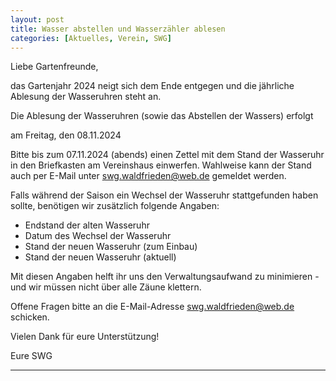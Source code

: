```yaml
---
layout: post
title: Wasser abstellen und Wasserzähler ablesen
categories: [Aktuelles, Verein, SWG]
---
```


Liebe Gartenfreunde,

das Gartenjahr 2024 neigt sich dem Ende entgegen und die jährliche Ablesung der Wasseruhren steht an.

Die Ablesung der Wasseruhren (sowie das Abstellen der Wassers) erfolgt

am Freitag, den 08.11.2024

Bitte bis zum 07.11.2024 (abends) einen Zettel mit dem Stand der Wasseruhr in den Briefkasten am Vereinshaus 
einwerfen. Wahlweise kann der Stand auch per E-Mail unter swg.waldfrieden@web.de gemeldet werden.


Falls während der Saison ein Wechsel der Wasseruhr stattgefunden haben sollte, benötigen 
wir zusätzlich folgende Angaben:
- Endstand der alten Wasseruhr
- Datum des Wechsel der Wasseruhr
- Stand der neuen Wasseruhr (zum Einbau)
- Stand der neuen Wasseruhr (aktuell)

Mit diesen Angaben helft ihr uns den Verwaltungsaufwand zu minimieren - und wir müssen nicht über alle Zäune klettern.

Offene Fragen bitte an die E-Mail-Adresse swg.waldfrieden@web.de schicken.

Vielen Dank für eure Unterstützung!

Eure SWG

- - -
